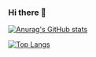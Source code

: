 ### Hi there 👋

[![Anurag's GitHub stats](https://github-readme-stats.vercel.app/api?username=fadellh)](https://github.com/anuraghazra/github-readme-stats)

[![Top Langs](https://github-readme-stats.vercel.app/api/top-langs/?username=fadellh&layout=compact&langs_count=8)](https://github.com/anuraghazra/github-readme-stats)

<!--
**fadellh/fadellh** is a ✨ _special_ ✨ repository because its `README.md` (this file) appears on your GitHub profile.

Here are some ideas to get you started:

- 🔭 I’m currently working on ...
- 🌱 I’m currently learning ...
- 👯 I’m looking to collaborate on ...
- 🤔 I’m looking for help with ...
- 💬 Ask me about ...
- 📫 How to reach me: ...
- 😄 Pronouns: ...
- ⚡ Fun fact: ...
-->
